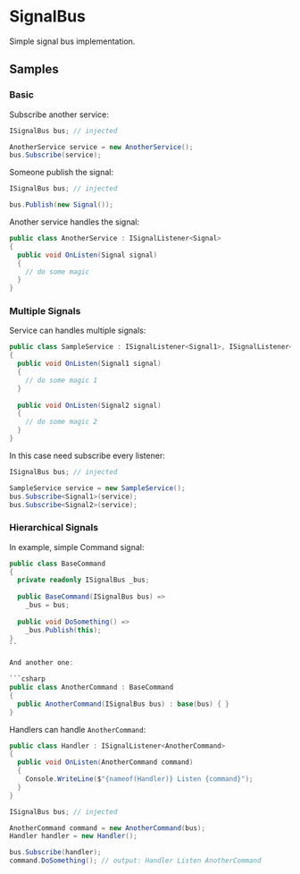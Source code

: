 # SignalBus
Simple signal bus implementation.

## Samples
### Basic
Subscribe another service:

```csharp
ISignalBus bus; // injected

AnotherService service = new AnotherService();
bus.Subscribe(service);
```

Someone publish the signal:

```csharp
ISignalBus bus; // injected 

bus.Publish(new Signal());
```

Another service handles the signal:

```csharp
public class AnotherService : ISignalListener<Signal>
{
  public void OnListen(Signal signal)
  {
    // do some magic
  }
}
```

### Multiple Signals

Service can handles multiple signals:

```csharp
public class SampleService : ISignalListener<Signal1>, ISignalListener<Signal2>
{
  public void OnListen(Signal1 signal)
  {
    // do some magic 1
  }
  
  public void OnListen(Signal2 signal)
  {
    // do some magic 2
  }
}
```

In this case need subscribe every listener:

```csharp
ISignalBus bus; // injected

SampleService service = new SampleService();
bus.Subscribe<Signal1>(service);
bus.Subscribe<Signal2>(service);
```

### Hierarchical Signals

In example, simple Command signal:

```csharp
public class BaseCommand
{
  private readonly ISignalBus _bus;
  
  public BaseCommand(ISignalBus bus) =>
    _bus = bus;
    
  public void DoSomething() =>
    _bus.Publish(this);
}
``

And another one:

```csharp
public class AnotherCommand : BaseCommand
{
  public AnotherCommand(ISignalBus bus) : base(bus) { }
}
```

Handlers can handle `AnotherCommand`:

```csharp
public class Handler : ISignalListener<AnotherCommand>
{
  public void OnListen(AnotherCommand command)
  {
    Console.WriteLine($"{nameof(Handler)} Listen {command}");
  }
}
```

```csharp
ISignalBus bus; // injected

AnotherCommand command = new AnotherCommand(bus);
Handler handler = new Handler();

bus.Subscribe(handler);
command.DoSomething(); // output: Handler Listen AnotherCommand
```
